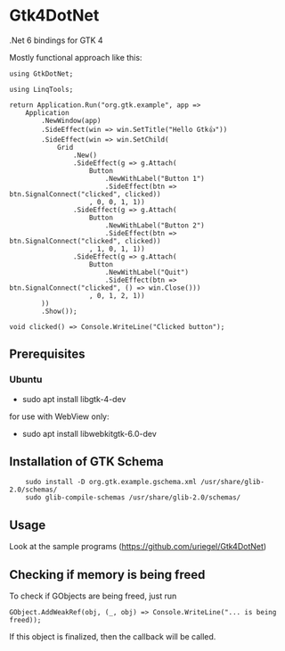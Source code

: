 # Gtk4DotNet
.Net 6 bindings for GTK 4

Mostly functional approach like this:

```
using GtkDotNet;

using LinqTools;

return Application.Run("org.gtk.example", app =>
    Application
        .NewWindow(app)
        .SideEffect(win => win.SetTitle("Hello Gtk👍"))
        .SideEffect(win => win.SetChild(
            Grid
                .New()
                .SideEffect(g => g.Attach(
                    Button
                        .NewWithLabel("Button 1")
                        .SideEffect(btn => btn.SignalConnect("clicked", clicked))
                    , 0, 0, 1, 1))
                .SideEffect(g => g.Attach(
                    Button
                        .NewWithLabel("Button 2")
                        .SideEffect(btn => btn.SignalConnect("clicked", clicked))
                    , 1, 0, 1, 1))
                .SideEffect(g => g.Attach(
                    Button
                        .NewWithLabel("Quit")
                        .SideEffect(btn => btn.SignalConnect("clicked", () => win.Close()))
                    , 0, 1, 2, 1))
        ))
        .Show());

void clicked() => Console.WriteLine("Clicked button");    
```

## Prerequisites

### Ubuntu
* sudo apt install libgtk-4-dev

for use with WebView only:
* sudo apt install libwebkitgtk-6.0-dev

## Installation of GTK Schema
```
    sudo install -D org.gtk.example.gschema.xml /usr/share/glib-2.0/schemas/
    sudo glib-compile-schemas /usr/share/glib-2.0/schemas/
```     
## Usage

Look at the sample programs (https://github.com/uriegel/Gtk4DotNet)

## Checking if memory is being freed
To check if GObjects are being freed, just run
```
GObject.AddWeakRef(obj, (_, obj) => Console.WriteLine("... is being freed));
```
If this object is finalized, then the callback will be called.

